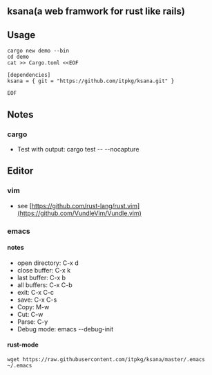 ksana(a web framwork for rust like rails)
---

## Usage

    cargo new demo --bin
    cd demo
	cat >> Cargo.toml <<EOF
	
	[dependencies]
	ksana = { git = "https://github.com/itpkg/ksana.git" }

    EOF

## Notes
### cargo

 * Test with output: cargo test -- --nocapture

## Editor

### vim
 * see [https://github.com/rust-lang/rust.vim](https://github.com/VundleVim/Vundle.vim)

### emacs

#### notes
 * open directory: C-x d
 * close buffer: C-x k
 * last buffer: C-x b
 * all buffers: C-x C-b
 * exit: C-x C-c
 * save: C-x C-s
 * Copy: M-w
 * Cut: C-w
 * Parse: C-y
 * Debug mode: emacs --debug-init

#### rust-mode

    wget https://raw.githubusercontent.com/itpkg/ksana/master/.emacs ~/.emacs

